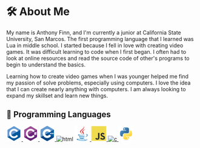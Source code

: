 # 🛠 About Me
My name is Anthony Finn, and I'm currently a junior at California State University, San Marcos. The first programming language that I learned was Lua in middle school. I started because I fell in love with creating video games. It was difficult learning to code when I first began. I often had to look at online resources and read the source code of other's programs to begin to understand the basics.

Learning how to create video games when I was younger helped me find my passion of solve problems, especially using computers. I love the idea that I can create nearly anything with computers. I am always looking to expand my skillset and learn new things.

## 📝 Programming Languages
<p align="left"> 
  <!--- C --->
  <a href="https://www.cprogramming.com/" target="_blank" rel="noreferrer"> 
    <img src="https://raw.githubusercontent.com/devicons/devicon/master/icons/c/c-original.svg" alt="c" width="40" height="40"/> 
  </a>
  <!--- C# -->
  <a href="https://learn.microsoft.com/en-us/dotnet/csharp/" target="_blank" rel="noreferrer"> 
    <img src="https://raw.githubusercontent.com/devicons/devicon/master/icons/csharp/csharp-original.svg" alt="csharp" width="40" height="40"/> 
  </a>
  <!--- C++ -->
  <a href="https://cplusplus.com/" target="_blank" rel="noreferrer"> 
    <img src="https://raw.githubusercontent.com/devicons/devicon/master/icons/cplusplus/cplusplus-original.svg" alt="cplusplus" width="40" height="40"/> 
  </a>
  <!--- HTML -->
  <a target="_blank" rel="noreferrer"> 
    <img src="https://upload.wikimedia.org/wikipedia/commons/thumb/6/61/HTML5_logo_and_wordmark.svg/120px-HTML5_logo_and_wordmark.svg.png" alt="html" width="40" height="40"/> 
  </a>
  <!--- Java -->
  <a href="https://www.java.com" target="_blank" rel="noreferrer"> 
    <img src="https://raw.githubusercontent.com/devicons/devicon/master/icons/java/java-original.svg" alt="java" width="40" height="40"/>
  </a> 
  <!--- JavaScript -->
  <a href="https://www.javascript.com/" target="_blank" rel="noreferrer"> 
    <img src="https://raw.githubusercontent.com/devicons/devicon/master/icons/javascript/javascript-original.svg" alt="javascript" width="40" height="40"/> 
  </a>
  <!--- Lua --->
  <a href="https://www.lua.org/" target="_blank" rel="noreferrer"> 
    <img src="https://cdn.discordapp.com/attachments/995548321592660079/995559442504487004/unknown.png" alt="c" width="40" height="40"/> 
  </a>
  <!--- Python -->
  <a href="https://www.python.org" target="_blank" rel="noreferrer"> 
    <img src="https://raw.githubusercontent.com/devicons/devicon/master/icons/python/python-original.svg" alt="python" width="40" height="40"/> 
  </a> 
</p>
